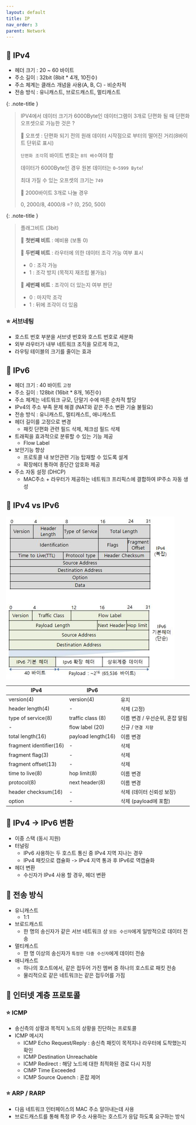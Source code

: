 ```yaml
---
layout: default
title: IP
nav_order: 3
parent: Network
---
```




## 📑 IPv4

- 헤더 크기 : 20 ~ 60 바이트
- 주소 길이 : 32bit (8bit * 4개, 10진수)
- 주소 체계는 클래스 개념을 사용(A, B, C) - 비순차적
- 전송 방식 : 유니캐스트, 브로드캐스트, 멀티캐스트



{: .note-title }

> IPV4에서 데이터 크기가 6000Byte인 데이터그램이 3개로 단편화 될 때 단편화 오프셋으로 가능한 것은 ?
>
> 🎈 오프셋 : 단편화 되기 전의 원래 데이터 시작점으로 부터의 떨어진 거리(8바이트 단위로 표시)
>
> `단편화 조각`의 바이트 번호는 `8의 배수`여야 함
>
> 데이터가 6000Byte인 경우 원본 데이터는 `0~5999 Byte`!
>
> 최대 가질 수 있는 오프셋의 크기는 `749`
>
> 🎈 2000바이트 3개로 나눌 경우
>
> 0, 2000/8, 4000/8 =? (0, 250, 500)



{: .note-title }

> 플래그비트 (3bit)
>
> 🎈 **첫번째 비트** : 예비용 (보통 0)
>
> 🎈 **두번째 비트** : 라우터에 의한 데이터 조각 가능 여부 표시
>
> - 0 : 조각 가능
> - 1 : 조각 방지 (목적지 재조립 불가능)
>
> 🎈 **세번째 비트** : 조각이 더 있는지 여부 판단
>
> - 0 : 마지막 조각
> - 1 : 뒤에 조각이 더 있음



### ⭐ 서브네팅

- 호스트 번호 부분을 서브넷 번호와 호스트 번호로 세분화
- 외부 라우터가 내부 네트워크 조직을 모르게 하고,
- 라우팅 테이블의 크기를 줄이는 효과



## 📑 IPv6

- 헤더 크기 : 40 바이트 `고정`
- 주소 길이 : 128bit (16bit * 8개, 16진수)
- 주소 체계는 네트워크 규모, 단말기 수에 따른 순차적 할당
- IPv4의 주소 부족 문제 해결 (NAT와 같은 주소 변환 기술 불필요)
- 전송 방식 : 유니캐스트, 멀티캐스트, 애니캐스트
- 헤더 길이를 고정으로 변경
  - 패킷 단편화 관련 필드 삭제, 체크섬 필드 삭제
- 트래픽을 효과적으로 분류할 수 있는 기능 제공
  - Flow Label
- 보안기능 향상
  - 프로토콜 내 보안관련 기능 탑재할 수 있도록 설계
  - 확장헤더 통하여 종단간 암호화 제공
- 주소 자동 설정 (DHCP)
  - MAC주소 + 라우터가 제공하는 네트워크 프리픽스에 결합하여 IP주소 자동 생성



## 📑 IPv4 vs IPv6

![](https://github.com/beeguriri/beeguriri.github.io/blob/main/docs/img/header.jpg?raw=true)

| IPv4                    | IPv6               |                                 |
| ----------------------- | ------------------ | ------------------------------- |
| version(4)              | version(4)         | 유지                            |
| header length(4)        | -                  | 삭제 (고정)                     |
| type of service(8)      | traffic class (8)  | 이름 변경 / 우선순위, 혼잡 알림 |
| -                       | flow label (20)    | 신규 / `연결 지향`              |
| total length(16)        | payload length(16) | 이름 변경                       |
| fragment identifier(16) | -                  | 삭제                            |
| fragment  flag(3)       | -                  | 삭제                            |
| fragment offset(13)     | -                  | 삭제                            |
| time to live(8)         | hop limit(8)       | 이름 변경                       |
| protocol(8)             | next header(8)     | 이름 변경                       |
| header checksum(16)     | -                  | 삭제 (데이터 신뢰성 보장)       |
| option                  | -                  | 삭제 (payload에 포함)           |



## 📑 IPv4 -> IPv6 변환

- 이중 스택 (동시 지원)
- 터널링
  - IPv6 사용하는 두 호스트 통신 중 IPv4 지역 지나는 경우
  - IPv4 패킷으로 캡슐화 -> IPv4 지역 통과 후 IPv6로 역캡슐화
- 헤더 변환
  - 수신자가 IPv4 사용 할 경우, 헤더 변환



## 📑 전송 방식

- 유니캐스트
  - 1:1
- 브로드캐스트
  - 한 명의 송신자가 같은 서브 네트워크 상 `모든 수신자`에게 일방적으로 데이터 전송
- 멀티캐스트
  - 한 명 이상의 송신자가 `특정한 다중 수신자`에게 데이터 전송
- 애니캐스트
  - 하나의 호스트에서, 같은 접두어 가진 멤버 중 하나의 호스트로 패킷 전송
  - 물리적으로 같은 네트워크는 같은 접두어를 가짐



## 📑 인터넷 계층 프로토콜

### ⭐ ICMP

- 송신측의 상황과 목적지 노드의 상황을 진단하는 프로토콜
- ICMP 메시지
  - ICMP Echo Request/Reply : 송신측 패킷이 목적지나 라우터에 도착했는지 확인
  - ICMP Destination Unreachable
  - ICMP Redirect : 해당 노드에 대한 최적화된 경로 다시 지정
  - CIMP Time Exceeded
  - ICMP Source Quench : 혼잡 제어



### ⭐ ARP / RARP

- 다음 네트워크 인터페이스의 MAC 주소 알아내는데 사용
- 브로드캐스트를 통해 특정 IP 주소 사용하는 호스트가 응답 하도록 요구하는 방식